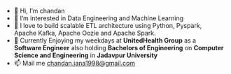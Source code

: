 - 👋 Hi, I’m chandan 
- 👀 I’m interested in Data Engineering and Machine Learning 
- 🌱 I love to build scalable ETL architecture using Python, Pyspark, Apache Kafka, Apache Oozie and Apache Spark.
- 💞️ Currently Enjoying my weekdays at **UnitedHealth Group** as a **Software Engineer** also holding **Bachelors of Engineering** on **Computer Science and Engineering** in **Jadavpur University**
- 📫 Mail me chandan.jana1998@gmail.com

<!---
CJ-Nil/CJ-Nil is a ✨ special ✨ repository because its `README.md` (this file) appears on your GitHub profile.
You can click the Preview link to take a look at your changes.
--->
